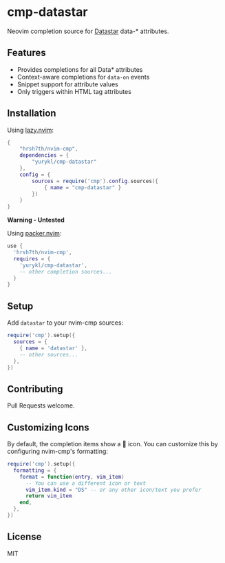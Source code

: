 # cmp-datastar

Neovim completion source for [Datastar](https://data-star.dev/) data-* attributes.

## Features

- Provides completions for all Data* attributes
- Context-aware completions for `data-on` events
- Snippet support for attribute values
- Only triggers within HTML tag attributes

## Installation

Using [lazy.nvim](https://github.com/folke/lazy.nvim):

```lua
{
    "hrsh7th/nvim-cmp",
    dependencies = {
        "yurykl/cmp-datastar"
    },
    config = {
        sources = require('cmp').config.sources({
            { name = "cmp-datastar" }
        })
    }
}
```
**Warning - Untested**

Using [packer.nvim](https://github.com/wbthomason/packer.nvim):

```lua
use {
  'hrsh7th/nvim-cmp',
  requires = {
    'yurykl/cmp-datastar',
    -- other completion sources...
  }
}
```

## Setup

Add `datastar` to your nvim-cmp sources:

```lua
require('cmp').setup({
  sources = {
    { name = 'datastar' },
    -- other sources...
  },
})
```

## Contributing
Pull Requests welcome.

## Customizing Icons

By default, the completion items show a 🚀 icon. You can customize this by configuring nvim-cmp's formatting:

```lua
require('cmp').setup({
  formatting = {
    format = function(entry, vim_item)
      -- You can use a different icon or text
      vim_item.kind = "DS" -- or any other icon/text you prefer
      return vim_item
    end,
  },
})
```

## License

MIT
